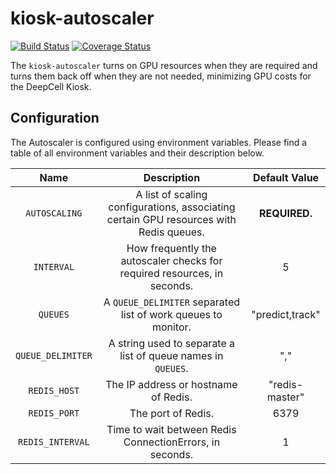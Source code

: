 # kiosk-autoscaler

[![Build Status](https://travis-ci.com/vanvalenlab/kiosk-autoscaler.svg?branch=master)](https://travis-ci.com/vanvalenlab/kiosk-autoscaler)
[![Coverage Status](https://coveralls.io/repos/github/vanvalenlab/kiosk-autoscaler/badge.svg?branch=master)](https://coveralls.io/github/vanvalenlab/kiosk-autoscaler?branch=master)

The `kiosk-autoscaler` turns on GPU resources when they are required and turns them back off when they are not needed, minimizing GPU costs for the DeepCell Kiosk.

## Configuration

The Autoscaler is configured using environment variables. Please find a table of all environment variables and their description below.

| Name | Description | Default Value |
| :---: | :---: | :---: |
| `AUTOSCALING` | A list of scaling configurations, associating certain GPU resources with Redis queues. | **REQUIRED.** |
| `INTERVAL` | How frequently the autoscaler checks for required resources, in seconds. | 5 |
| `QUEUES` | A `QUEUE_DELIMITER` separated list of work queues to monitor. | "predict,track" |
| `QUEUE_DELIMITER` | A string used to separate a list of queue names in `QUEUES`. | "," |
| `REDIS_HOST` | The IP address or hostname of Redis. | "redis-master" |
| `REDIS_PORT` | The port of Redis. | 6379 |
| `REDIS_INTERVAL` | Time to wait between Redis ConnectionErrors, in seconds. | 1 |
